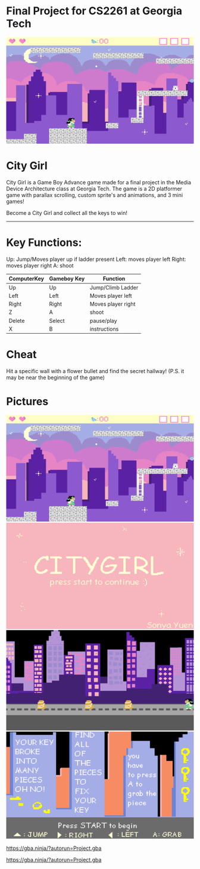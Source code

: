 # Final Project for CS2261 at Georgia Tech

![gameplay screenshot](/images/gameplay1.png)

# City Girl

City Girl is a Game Boy Advance game made for a final project in the Media Device Architecture class at Georgia Tech. The game is a 2D platformer game with parallax scrolling, custom sprite's and animations, and 3 mini games!

Become a City Girl and collect all the keys to win!

---

# Key Functions:

Up: Jump/Moves player up if ladder present
Left: moves player left
Right: moves player right
A: shoot

| ComputerKey | Gameboy Key | Function           |
| ----------- | ----------- | ------------------ |
| Up          | Up          | Jump/Climb Ladder  |
| Left        | Left        | Moves player left  |
| Right       | Right       | Moves player right |
| Z           | A           | shoot              |
| Delete      | Select      | pause/play         |
| X           | B           | instructions       |

# Cheat

Hit a specific wall with a flower bullet and find the secret hallway! (P.S. it may be near the beginning of the game)

# Pictures

![gameplay screenshot](/images/gameplay1.png)
![gameplay screenshot](/images/landingpage.png)
![gameplay screenshot](/images/trafficjump.png)
![gameplay screenshot](/images/brokenkey.png)

https://gba.ninja/?autorun=Project.gba

https://gba.ninja/?autorun=Project.gba
